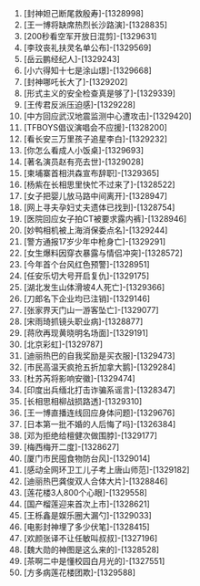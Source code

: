 
1. [封神妲己断尾救殷寿]-[1328998]
1. [王一博将缺席热烈长沙路演]-[1328835]
1. [200秒看空军开放日混剪]-[1329631]
1. [李玟丧礼扶灵名单公布]-[1329569]
1. [岳云鹏经纪人]-[1329243]
1. [小六得知十七是涂山璟]-[1329668]
1. [封神哪吒长大了]-[1329202]
1. [形式主义的安全检查真是够了]-[1329339]
1. [王传君反派压迫感]-[1329228]
1. [中方回应武汉地震监测中心遭攻击]-[1329420]
1. [TFBOYS倡议演唱会不应援]-[1328200]
1. [看长安三万里孩子追星李白]-[1329232]
1. [你怎么看成人小饭桌]-[1329693]
1. [著名演员赵有亮去世]-[1329028]
1. [柬埔寨首相洪森宣布辞职]-[1329365]
1. [杨紫在长相思里快忙不过来了]-[1328522]
1. [女子把婴儿放马路中间离开]-[1328947]
1. [网上寻夫孕妇丈夫遗体已找到]-[1328754]
1. [医院回应女子拍CT被要求露内裤]-[1328946]
1. [妙鸭相机被上海消保委点名]-[1329244]
1. [警方通报17岁少年中枪身亡]-[1329291]
1. [女生爆料因穿衣暴露与情侣冲突]-[1328572]
1. [今年首个台风红色预警]-[1328951]
1. [任安乐切大号开启复仇]-[1329175]
1. [湖北发生山体滑坡4人死亡]-[1329366]
1. [刀郎名下企业均已注销]-[1329146]
1. [张家界天门山一游客坠亡]-[1329077]
1. [宋雨琦抓镜头职业病]-[1328877]
1. [蒋欣再现黄晓明名场面]-[1329191]
1. [北京彩虹]-[1329787]
1. [迪丽热巴的自我奖励是买衣服]-[1329473]
1. [市民高温天疯抢五折加拿大鹅]-[1329284]
1. [杜苏芮将影响安徽]-[1329474]
1. [印度出兵缅北打击诈骗系谣言]-[1328347]
1. [长相思相柳战损路透]-[1329310]
1. [王一博直播连线回应身体问题]-[1329676]
1. [日本第一批不婚的人后悔了吗]-[1326384]
1. [邓为拒绝给檀健次做围脖]-[1329177]
1. [梅西梅开二度]-[1328627]
1. [厦门市民囤食物防台风]-[1329014]
1. [感动全网环卫工儿子考上唐山师范]-[1329182]
1. [迪丽热巴龚俊双人合体大片]-[1328846]
1. [莲花楼3人800个心眼]-[1329558]
1. [国产榴莲迎来首次上市]-[1328621]
1. [王栎鑫是娱乐圈大漏勺]-[1329033]
1. [电影封神埋了多少伏笔]-[1328415]
1. [欢颜张译不让任敏叫叔叔]-[1327196]
1. [魏大勋的神图是这么来的]-[1328528]
1. [茶啊二中是懂校园白月光的]-[1327551]
1. [方多病莲花楼团欺]-[1329588]